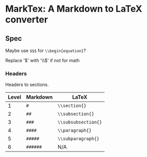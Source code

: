 # MarkTex: A Markdown to LaTeX converter

## Spec

Maybe use `$$$` for `\\begin{equation}`?

Replace '$' with '\\$' if not for math

### Headers

Headers to sections.

| Level | Markdown | LaTeX                |
| ----- | -------- | -------------------- |
| 1     | `#`      | `\\section{}`        |
| 2     | `##`     | `\\subsection{}`     |
| 3     | `###`    | `\\subsubsection{}`  |
| 4     | `####`   | `\\paragraph{}`      |
| 5     | `#####`  | `\\subparagraph{}`   |
| 6     | `######` | N/A                  |

